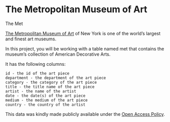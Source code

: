 # The Metropolitan Museum of Art
The Met

[The Metropolitan Museum of Art](https://www.metmuseum.org) of New York is one of the world’s largest and finest art museums.

In this project, you will be working with a table named met that contains the museum’s collection of American Decorative Arts.

It has the following columns:

    id - the id of the art piece
    department - the department of the art piece
    category - the category of the art piece
    title - the title name of the art piece
    artist - the name of the artist
    date - the date(s) of the art piece
    medium - the medium of the art piece
    country - the country of the artist

This data was kindly made publicly available under the [Open Access Policy](https://www.metmuseum.org/about-the-met/policies-and-documents/image-resources).
